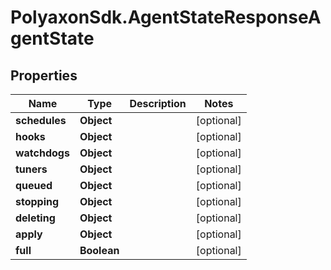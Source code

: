 # PolyaxonSdk.AgentStateResponseAgentState

## Properties

Name | Type | Description | Notes
------------ | ------------- | ------------- | -------------
**schedules** | **Object** |  | [optional] 
**hooks** | **Object** |  | [optional] 
**watchdogs** | **Object** |  | [optional] 
**tuners** | **Object** |  | [optional] 
**queued** | **Object** |  | [optional] 
**stopping** | **Object** |  | [optional] 
**deleting** | **Object** |  | [optional] 
**apply** | **Object** |  | [optional] 
**full** | **Boolean** |  | [optional] 


